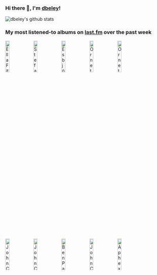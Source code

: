 ### Hi there 👋, I'm [dbeley](https://dbeley.ovh/en)!

![dbeley's github stats](https://github-readme-stats.vercel.app/api?username=dbeley)

### My most listened-to albums on [last.fm](https://www.last.fm/user/d_beley) over the past week

[<img src='https://lastfm.freetls.fastly.net/i/u/300x300/057edfedfc570f768efe772096f7c542.jpg' width='16%' height='16%' alt='Ella Fitzgerald - The Complete Ella in Berlin: Mack the Knife (live)'>](https://www.last.fm/music/ella%2bfitzgerald/the%2bcomplete%2bella%2bin%2bberlin%253a%2bmack%2bthe%2bknife%2b%2528live%2529)&nbsp;
[<img src='https://lastfm.freetls.fastly.net/i/u/300x300/2b5769adac034e518ff4d6028dca7f7e.jpg' width='16%' height='16%' alt='Stefano Bollani - Bollanicarioca'>](https://www.last.fm/music/stefano%2bbollani/bollanicarioca)&nbsp;
[<img src='https://lastfm.freetls.fastly.net/i/u/300x300/9b19605ed5724ddf96f1dbea92fa8ded.png' width='16%' height='16%' alt='Esbjörn Svensson Trio - Tuesday Wonderland'>](https://www.last.fm/music/esbj%25c3%25b6rn%2bsvensson%2btrio/tuesday%2bwonderland)&nbsp;
[<img src='https://lastfm.freetls.fastly.net/i/u/300x300/8f9e3369f138099c6306d53bb0a55003.jpg' width='16%' height='16%' alt='Ornette Coleman - Change of the Century'>](https://www.last.fm/music/ornette%2bcoleman/change%2bof%2bthe%2bcentury)&nbsp;
[<img src='https://lastfm.freetls.fastly.net/i/u/300x300/0946b711278220010c0f051555b85156.jpg' width='16%' height='16%' alt='Ornette Coleman - Skies Of America'>](https://www.last.fm/music/ornette%2bcoleman/skies%2bof%2bamerica)&nbsp;
<br>
[<img src='https://lastfm.freetls.fastly.net/i/u/300x300/69755fdd7532efee2811bb5cc81e0dc7.jpg' width='16%' height='16%' alt='John Coltrane - Giant Steps'>](https://www.last.fm/music/john%2bcoltrane/giant%2bsteps)&nbsp;
[<img src='https://lastfm.freetls.fastly.net/i/u/300x300/f1e80613d1bc4f38cf38ea4f8d342dad.jpg' width='16%' height='16%' alt='John Coltrane Quartet - Africa Brass, Volume 1 & 2'>](https://www.last.fm/music/john%2bcoltrane%2bquartet/africa%2bbrass%252c%2bvolume%2b1%2b%2526%2b2)&nbsp;
[<img src='https://lastfm.freetls.fastly.net/i/u/300x300/20d1b449814341b2a2133e0cc9539a59.jpg' width='16%' height='16%' alt='Ben Paterson - Blues for Oscar'>](https://www.last.fm/music/ben%2bpaterson/blues%2bfor%2boscar)&nbsp;
[<img src='https://lastfm.freetls.fastly.net/i/u/300x300/1444d2daf17340a09b1aa531083a58b8.png' width='16%' height='16%' alt='John Coltrane - Soultrane'>](https://www.last.fm/music/john%2bcoltrane/soultrane)&nbsp;
[<img src='https://lastfm.freetls.fastly.net/i/u/300x300/00ce7410e6cfd2d0f9f1d847aa793daf.jpg' width='16%' height='16%' alt='Aphex Twin - Selected Ambient Works 85–92'>](https://www.last.fm/music/aphex%2btwin/selected%2bambient%2bworks%2b85%25e2%2580%259392)&nbsp;
<br>
